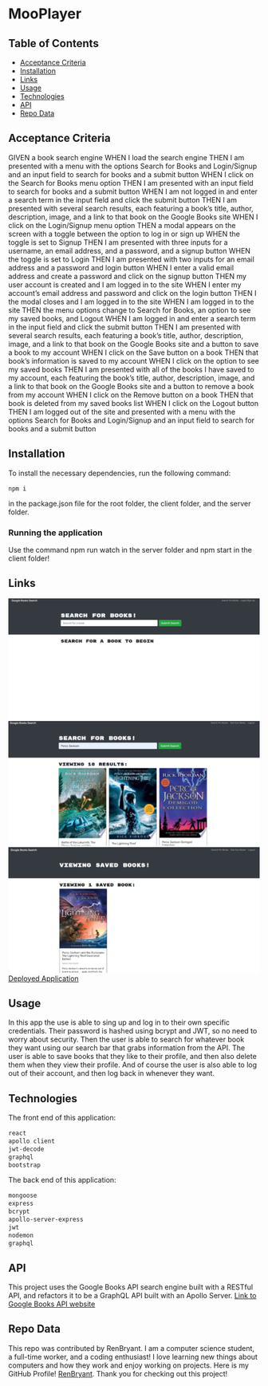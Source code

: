 # MooPlayer

  ## Table of Contents

  * [Acceptance Criteria](#acceptance-criteria)
  * [Installation](#installation)
  * [Links](#links)  
  * [Usage](#usage)
  * [Technologies](#technologies)
  * [API](#api)
  * [Repo Data](#repo)

## Acceptance Criteria

GIVEN a book search engine
WHEN I load the search engine
THEN I am presented with a menu with the options Search for Books and Login/Signup and an input field to search for books and a submit button
WHEN I click on the Search for Books menu option
THEN I am presented with an input field to search for books and a submit button
WHEN I am not logged in and enter a search term in the input field and click the submit button
THEN I am presented with several search results, each featuring a book’s title, author, description, image, and a link to that book on the Google Books site
WHEN I click on the Login/Signup menu option
THEN a modal appears on the screen with a toggle between the option to log in or sign up
WHEN the toggle is set to Signup
THEN I am presented with three inputs for a username, an email address, and a password, and a signup button
WHEN the toggle is set to Login
THEN I am presented with two inputs for an email address and a password and login button
WHEN I enter a valid email address and create a password and click on the signup button
THEN my user account is created and I am logged in to the site
WHEN I enter my account’s email address and password and click on the login button
THEN I the modal closes and I am logged in to the site
WHEN I am logged in to the site
THEN the menu options change to Search for Books, an option to see my saved books, and Logout
WHEN I am logged in and enter a search term in the input field and click the submit button
THEN I am presented with several search results, each featuring a book’s title, author, description, image, and a link to that book on the Google Books site and a button to save a book to my account
WHEN I click on the Save button on a book
THEN that book’s information is saved to my account
WHEN I click on the option to see my saved books
THEN I am presented with all of the books I have saved to my account, each featuring the book’s title, author, description, image, and a link to that book on the Google Books site and a button to remove a book from my account
WHEN I click on the Remove button on a book
THEN that book is deleted from my saved books list
WHEN I click on the Logout button
THEN I am logged out of the site and presented with a menu with the options Search for Books and Login/Signup and an input field to search for books and a submit button


## Installation
To install the necessary dependencies, run the following command:

```
npm i
```

in the package.json file for the root folder, the client folder, and the server folder.

### Running the application

Use the command npm run watch in the server folder and npm start in the client folder!


## Links
![Landing Page](./Develop/client/public/images/BookSearchStart.jpg)
![Book Search Page](./Develop/client/public/images/BookSearchLogin.jpg)
![Saved Books Page](./Develop/client/public/images/BookSearchSavedBooks.jpg)
	[Deployed Application](https://renbryant.github.io/MooPlayer/)


## Usage
In this app the use is able to sing up and log in to their own specific credentials. Their password is hashed using bcrypt and JWT, so no need to worry about security. Then the user is able to search for whatever book they want using our search bar that grabs information from the API. The user is able to save books that they like to their profile, and then also delete them when they view their profile. And of course the user is also able to log out of their account, and then log back in whenever they want.


## Technologies
The front end of this application:

```
react
apollo client
jwt-decode
graphql
bootstrap
```

The back end of this application:

```
mongoose
express
bcrypt
apollo-server-express
jwt
nodemon
graphql
```


## API
This project uses the Google Books API search engine built with a RESTful API, and refactors it to be a GraphQL API built with an Apollo Server.
[Link to Google Books API website](https://developers.google.com/books)


## Repo Data
This repo was contributed by RenBryant. I am a computer science student, a full-time worker, and a coding enthusiast! I love learning new things about computers and how they work and enjoy working on projects. Here is my GitHub Profile! [RenBryant](https://github.com/RenBryant). Thank you for checking out this project!
